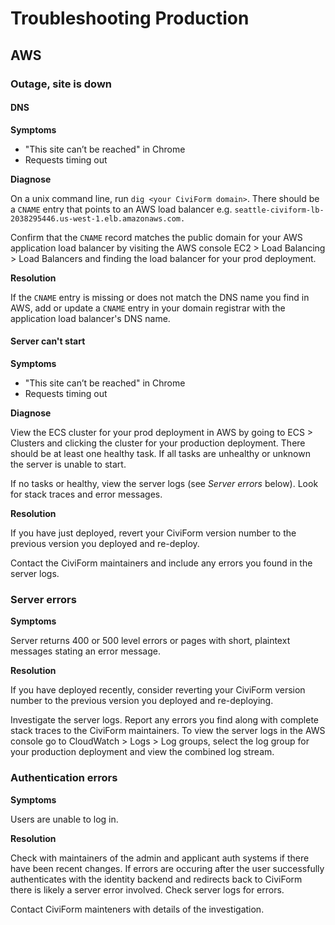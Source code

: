 # Troubleshooting Production

## AWS

### Outage, site is down

#### DNS

**Symptoms**

- "This site can’t be reached" in Chrome
- Requests timing out

**Diagnose**

On a unix command line, run `dig <your CiviForm domain>`. There should be a `CNAME` entry that points to an AWS
load balancer e.g. `seattle-civiform-lb-2038295446.us-west-1.elb.amazonaws.com.`

Confirm that the `CNAME` record matches the public domain for your AWS application load balancer by visiting
the AWS console EC2 > Load Balancing > Load Balancers and finding the load balancer for your prod deployment.

**Resolution**

If the `CNAME` entry is missing or does not match the DNS name you find in AWS, add or update a `CNAME` entry in your domain registrar with the application load balancer's DNS name.

#### Server can't start

**Symptoms**

- "This site can’t be reached" in Chrome
- Requests timing out

**Diagnose**

View the ECS cluster for your prod deployment in AWS by going to ECS > Clusters and clicking the cluster for your production deployment. There should be at least one healthy task. If all tasks are unhealthy or unknown the server is unable to start.

If no tasks or healthy, view the server logs (see _Server errors_ below). Look for stack traces and error messages.

**Resolution**

If you have just deployed, revert your CiviForm version number to the previous version you deployed and re-deploy.

Contact the CiviForm maintainers and include any errors you found in the server logs.

### Server errors

**Symptoms**

Server returns 400 or 500 level errors or pages with short, plaintext messages stating an error message.

**Resolution**

If you have deployed recently, consider reverting your CiviForm version number to the previous version you deployed and re-deploying.

Investigate the server logs. Report any errors you find along with complete stack traces to the CiviForm maintainers. To view the server logs in the AWS console go to CloudWatch > Logs > Log groups, select the log group for your production deployment and view the combined log stream.

### Authentication errors

**Symptoms**

Users are unable to log in.

**Resolution**

Check with maintainers of the admin and applicant auth systems if there have been recent changes. If errors are occuring after the user successfully authenticates with the identity backend and redirects back to CiviForm there is likely a server error involved. Check server logs for errors.

Contact CiviForm mainteners with details of the investigation.

